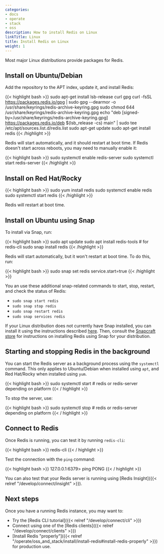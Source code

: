 ```yaml
---
categories:
- docs
- operate
- stack
- oss
description: How to install Redis on Linux
linkTitle: Linux
title: Install Redis on Linux
weight: 1
---
```


Most major Linux distributions provide packages for Redis.

## Install on Ubuntu/Debian

Add the repository to the APT index, update it, and install Redis:

{{< highlight bash  >}}
sudo apt-get install lsb-release curl gpg
curl -fsSL https://packages.redis.io/gpg | sudo gpg --dearmor -o /usr/share/keyrings/redis-archive-keyring.gpg
sudo chmod 644 /usr/share/keyrings/redis-archive-keyring.gpg
echo "deb [signed-by=/usr/share/keyrings/redis-archive-keyring.gpg] https://packages.redis.io/deb $(lsb_release -cs) main" | sudo tee /etc/apt/sources.list.d/redis.list
sudo apt-get update
sudo apt-get install redis
{{< /highlight  >}}

Redis will start automatically, and it should restart at boot time. If Redis doesn't start across reboots, you may need to manually enable it:

{{< highlight bash >}}
sudo systemctl enable redis-server
sudo systemctl start redis-server
{{< /highlight >}}

## Install on Red Hat/Rocky

{{< highlight bash  >}}
sudo yum install redis
sudo systemctl enable redis
sudo systemctl start redis
{{< /highlight  >}}

Redis will restart at boot time.

## Install on Ubuntu using Snap

To install via Snap, run:

{{< highlight bash  >}}
sudo apt update
sudo apt install redis-tools # for redis-cli
sudo snap install redis
{{< /highlight  >}}

Redis will start automatically, but it won't restart at boot time. To do this, run:

{{< highlight bash >}}
sudo snap set redis service.start=true
{{< /highlight  >}}

You an use these additional snap-related commands to start, stop, restart, and check the status of Redis:

* `sudo snap start redis`
* `sudo snap stop redis`
* `sudo snap restart redis`
* `sudo snap services redis`

If your Linux distribution does not currently have Snap installed, you can install it using the instructions described  [here](https://snapcraft.io/docs/installing-snapd). Then, consult the [Snapcraft store](https://snapcraft.io/redis) for instructions on installing Redis using Snap for your distribution.

## Starting and stopping Redis in the background

You can start the Redis server as a background process using the `systemctl` command. This only applies to Ubuntu/Debian when installed using `apt`, and Red Hat/Rocky when installed using `yum`.

{{< highlight bash  >}}
sudo systemctl start <redis-service-name> # redis or redis-server depending on platform
{{< / highlight  >}}

To stop the server, use:

{{< highlight bash  >}}
sudo systemctl stop <redis-service-name> # redis or redis-server depending on platform
{{< / highlight  >}}

## Connect to Redis

Once Redis is running, you can test it by running `redis-cli`:

{{< highlight bash  >}}
redis-cli
{{< / highlight >}}

Test the connection with the `ping` command:

{{< highlight bash  >}}
127.0.0.1:6379> ping
PONG
{{< / highlight >}}

You can also test that your Redis server is running using
[Redis Insight]({{< relref "/develop/connect/insight" >}}).

## Next steps

Once you have a running Redis instance, you may want to:

* Try the [Redis CLI tutorial]({{< relref "/develop/connect/cli" >}})
* Connect using one of the [Redis clients]({{< relref "/develop/connect/clients" >}})
* [Install Redis "properly"]({{< relref "/operate/oss_and_stack/install/install-redis#install-redis-properly" >}})
  for production use.
  
